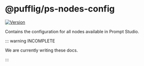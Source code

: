 # @pufflig/ps-nodes-config

[![Version](https://img.shields.io/npm/v/@pufflig/ps-nodes-config?style=flat&colorA=000000&colorB=000000)](https://www.npmjs.com/package/@pufflig/ps-nodes-config)

Contains the configuration for all nodes available in Prompt Studio.

::: warning INCOMPLETE

We are currently writing these docs.

:::

